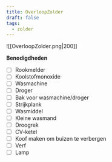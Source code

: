 ```yaml
---
title: OverloopZolder
draft: false
tags:
  - zolder
---
```

![[OverloopZolder.png|200]]

**Benodigdheden**
- [ ] Rookmelder
- [ ] Koolstofmonoxide 
- [ ] Wasmachine
- [ ] Droger
- [ ] Bak voor wasmachine/droger
- [ ] Strijkplank
- [ ] Wasmiddel
- [ ] Kleine wasmand
- [ ] Droogrek
- [ ] CV-ketel
- [ ] Koof maken om buizen te verbergen
- [ ] Verf
- [ ] Lamp